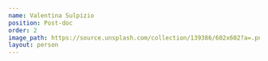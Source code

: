 ```yaml
---
name: Valentina Sulpizio
position: Post-doc
order: 2
image_path: https://source.unsplash.com/collection/139386/602x602?a=.png
layout: person
---
```

